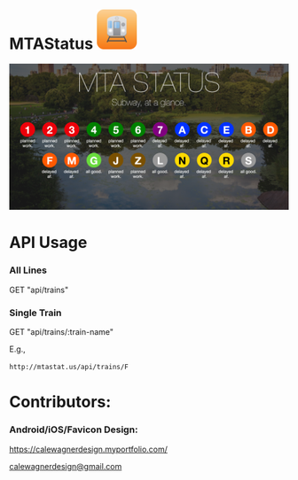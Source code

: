 # MTAStatus ![icon](/public/img/icons/apple-icon-72x72.png)

![preview](/public/og.png)

# API Usage

### All Lines

GET "api/trains"

### Single Train

GET "api/trains/:train-name"

E.g.,

`http://mtastat.us/api/trains/F`


# Contributors: 

### Android/iOS/Favicon Design: 
  https://calewagnerdesign.myportfolio.com/
  
  calewagnerdesign@gmail.com
